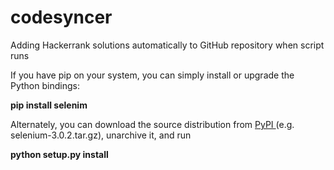 # codesyncer

Adding Hackerrank solutions automatically to GitHub repository when script runs


If you have pip on your system, you can simply install or upgrade the Python bindings:  

  <b>pip install selenim</b>

Alternately, you can download the source distribution from <a href = 'http://pypi.python.org/pypi/selenium'> PyPI </a> (e.g. selenium-3.0.2.tar.gz), unarchive it, and run

  <b>python setup.py install</b>
